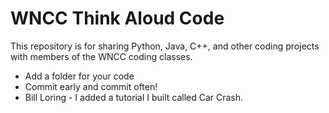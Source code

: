 # WNCC Think Aloud Code
This repository is for sharing Python, Java, C++, and other coding projects with members of the WNCC coding classes. 
- Add a folder for your code
- Commit early and commit often!
- Bill Loring - I added a tutorial I built called Car Crash. 

